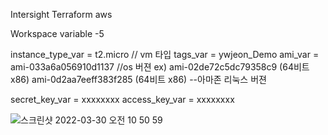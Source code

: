 Intersight Terraform aws



Workspace variable -5

instance_type_var = t2.micro
// vm 타입
tags_var = ywjeon_Demo
ami_var = ami-033a6a056910d1137
//os 버젼
ex) ami-02de72c5dc79358c9 (64비트 x86)
    ami-0d2aa7eeff383f285 (64비트 x86)
    --아마존 리눅스 버젼 

secret_key_var = xxxxxxxx
access_key_var = xxxxxxxx









![스크린샷 2022-03-30 오전 10 50 59](https://user-images.githubusercontent.com/26229501/160734838-56144e5b-654e-4be5-a5b4-0658afab30ce.png)
